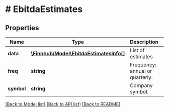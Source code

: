# # EbitdaEstimates

## Properties

Name | Type | Description | Notes
------------ | ------------- | ------------- | -------------
**data** | [**\Finnhub\Model\EbitdaEstimatesInfo[]**](EbitdaEstimatesInfo.md) | List of estimates | [optional]
**freq** | **string** | Frequency: annual or quarterly. | [optional]
**symbol** | **string** | Company symbol. | [optional]

[[Back to Model list]](../../README.md#models) [[Back to API list]](../../README.md#endpoints) [[Back to README]](../../README.md)
